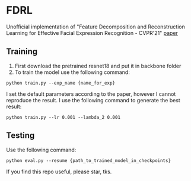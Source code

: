 # FDRL
Unofficial implementation of "Feature Decomposition and Reconstruction Learning for Effective Facial Expression Recognition - CVPR'21"
[paper](https://openaccess.thecvf.com/content/CVPR2021/papers/Ruan_Feature_Decomposition_and_Reconstruction_Learning_for_Effective_Facial_Expression_Recognition_CVPR_2021_paper.pdf)

## Training
1. First download the pretrained resnet18 and put it in backbone folder
2. To train the model use the following command:
```
python train.py --exp_name {name_for_exp}
```
I set the default parameters according to the paper, however I cannot reproduce the result. I use the following command to generate the best result:
```
python train.py --lr 0.001 --lambda_2 0.001
```
## Testing
Use the following command:
```
python eval.py --resume {path_to_trained_model_in_checkpoints}
```

If you find this repo useful, please star, tks.
